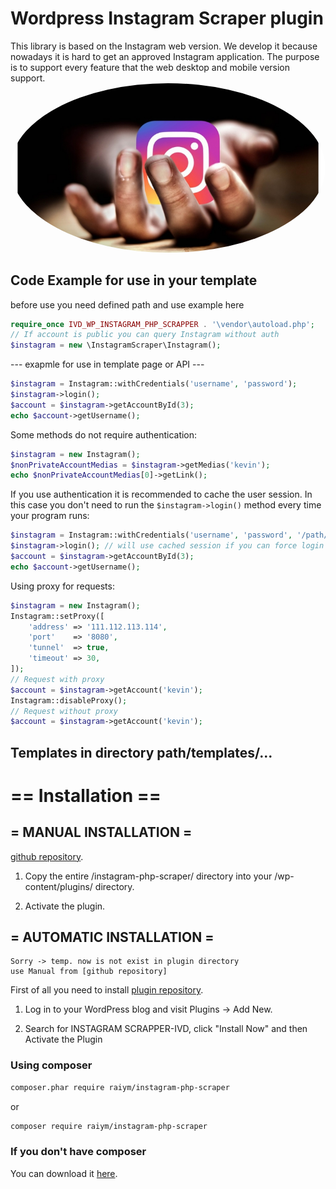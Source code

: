 # Wordpress Instagram Scraper plugin
This library is based on the Instagram web version. We develop it because nowadays it is hard to get an approved Instagram application. The purpose is to support every feature that the web desktop and mobile version support. 
<img style="border-radius: 50%;" src="https://github.com/ivanshcherbyna/wp-instagram-php-scrapper/blob/master/image.jpeg?raw=true" alt="wp-instagram-php-scrapper">

## Code Example for use in your template
before use you need defined path and use 
example here
```php
require_once IVD_WP_INSTAGRAM_PHP_SCRAPPER . '\vendor\autoload.php';
// If account is public you can query Instagram without auth
$instagram = new \InstagramScraper\Instagram();
```
--- exapmle for use in template page or API ---
```php
$instagram = Instagram::withCredentials('username', 'password');
$instagram->login();
$account = $instagram->getAccountById(3);
echo $account->getUsername();
```

Some methods do not require authentication: 
```php
$instagram = new Instagram();
$nonPrivateAccountMedias = $instagram->getMedias('kevin');
echo $nonPrivateAccountMedias[0]->getLink();
```

If you use authentication it is recommended to cache the user session. In this case you don't need to run the `$instagram->login()` method every time your program runs:

```php
$instagram = Instagram::withCredentials('username', 'password', '/path/to/cache/folder/');
$instagram->login(); // will use cached session if you can force login $instagram->login(true)
$account = $instagram->getAccountById(3);
echo $account->getUsername();
```

Using proxy for requests:

```php
$instagram = new Instagram();
Instagram::setProxy([
    'address' => '111.112.113.114',
    'port'    => '8080',
    'tunnel'  => true,
    'timeout' => 30,
]);
// Request with proxy
$account = $instagram->getAccount('kevin');
Instagram::disableProxy();
// Request without proxy
$account = $instagram->getAccount('kevin');
```
## Templates in directory path/templates/...

# == Installation ==


## = MANUAL INSTALLATION =
[github repository](https://github.com/ivanshcherbyna/wp-instagram-php-scrapper).

1. Copy the entire /instagram-php-scraper/ directory into your /wp-content/plugins/ directory.

2. Activate the plugin.

## = AUTOMATIC INSTALLATION =

```
Sorry -> temp. now is not exist in plugin directory
use Manual from [github repository]
```

First of all you need to install [plugin repository](https://wordpress.org/plugins/).


1. Log in to your WordPress blog and visit Plugins -> Add New.

2. Search for INSTAGRAM SCRAPPER-IVD, click "Install Now" and then Activate the Plugin



### Using composer

```sh
composer.phar require raiym/instagram-php-scraper
```
or 
```sh
composer require raiym/instagram-php-scraper
```

### If you don't have composer
You can download it [here](https://getcomposer.org/download/).

